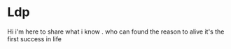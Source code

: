 # Ldp
Hi i'm here to share what i know . who can found the reason to alive it's the first success in life
